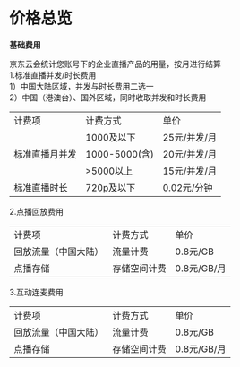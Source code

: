 # 价格总览

**基础费用**   

京东云会统计您账号下的企业直播产品的用量，按月进行结算     
1.标准直播并发/时长费用    
1）中国大陆区域，并发与时长费用二选一    
2）中国（港澳台）、国外区域，同时收取并发和时长费用      
<table>
<tr>
    <td>计费项<br/>
    <td>计费方式<br/>  
  <td>单价</td>
</tr>
  <tr>
    <td rowspan="3"> 标准直播月并发<br/>
    <td>1000及以下</td>
    <td>25元/并发/月</td>
</tr>
<tr>
    <td>1000-5000(含)</td>
    <td>20元/并发/月</td>
</tr>
  <tr>
    <td>>5000以上</td>
    <td>15元/并发/月</td>
</tr>
<tr>
    <td>标准直播时长</td>
    <td>720p及以下</td>
    <td>0.02元/分钟</td>
</tr>
</tr>
</table>

2.点播回放费用    
<table>
<tr>
    <td>计费项<br/>
    <td>计费方式<br/>  
  <td>单价</td>
</tr>
<tr>
    <td>回放流量（中国大陆）</td>
    <td>流量计费</td>
    <td>0.8元/GB</td>
</tr>
<tr>
    <td>点播存储</td>
    <td>存储空间计费</td>
    <td>0.8元/GB/月</td>
</tr>
</table>

3.互动连麦费用   
<table>
<tr>
    <td>计费项<br/>
    <td>计费方式<br/>  
  <td>单价</td>
</tr>
<tr>
    <td>回放流量（中国大陆）</td>
    <td>流量计费</td>
    <td>0.8元/GB</td>
</tr>
<tr>
    <td>点播存储</td>
    <td>存储空间计费</td>
    <td>0.8元/GB/月</td>
</tr>
</table>
